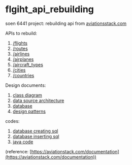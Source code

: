 # flgiht_api_rebuilding
soen 6441 project: rebuilding api from [aviationsstack.com](https://aviationstack.com/documentation)

APIs to rebuild:

1. [/flights](/documents/APIs/flights.md) 
2. [/routes](/documents/APIs/routes.md)
3. [/airlines](/documents/APIs/airlines.md)
4. [/airplanes](/documents/APIs/airplanes.md)
5. [/aircraft_types](/documents/APIs/aircraft_types.md)
7. [/cities](/documents/APIs/cities.md)
8. [/countries](/documents/APIs/countries.md)
 
Design documents:

1. [class diagram](/documents/design_documents/class_diagram.md)
2. [data source architecture](/documents/design_documents/data_source.md)
3. [database](/documents/database_design/database_tables.md)
4. [design patterns](/documents/design_documents/design_patterns.md)
 
codes:
1. [database creating sql](/codes/sql/createTable.sql)
2. [database inserting sql](/codes/sql/insertTable.sql)
3. [java code](/codes/java)
 
(reference: [https://aviationstack.com/documentation](https://aviationstack.com/documentation))

    
    

